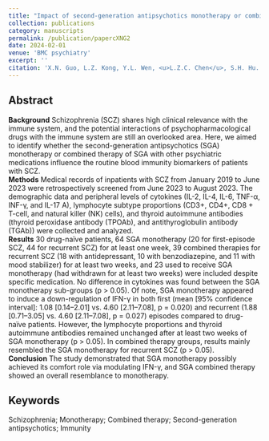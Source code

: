 ```yaml
---
title: "Impact of second-generation antipsychotics monotherapy or combined therapy in cytokine, lymphocyte subtype, and thyroid antibodies for schizophrenia: a retrospective study"
collection: publications
category: manuscripts
permalink: /publication/papercXNG2
date: 2024-02-01
venue: 'BMC psychiatry'
excerpt: ''
citation: 'X.N. Guo, L.Z. Kong, Y.L. Wen, <u>L.Z.C. Chen</u>, S.H. Hu. &quot;Serum signature of antibodies to toxoplasma gondii, rubella virus, and cytomegalovirus in females with bipolar disorder: A cross-sectional study.&quot; <i>BMC psychiatry</i>, 2024, 24(1):1-14, 695. https://doi.org/10.1186/s12888-024-06141-z'
---
```


<!---
paperurl: 'http://chainjackson.github.io/Chain.github.io/files/papercXNG2.pdf'
--->

## Abstract
**Background** Schizophrenia (SCZ) shares high clinical relevance with the immune system, and the potential 
interactions of psychopharmacological drugs with the immune system are still an overlooked area. Here, we aimed to 
identify whether the second-generation antipsychotics (SGA) monotherapy or combined therapy of SGA with other 
psychiatric medications influence the routine blood immunity biomarkers of patients with SCZ. <br>
**Methods** Medical records of inpatients with SCZ from January 2019 to June 2023 were retrospectively screened 
from June 2023 to August 2023. The demographic data and peripheral levels of cytokines (IL-2, IL-4, IL-6, TNF-α, 
INF-γ, and IL-17 A), lymphocyte subtype proportions (CD3+, CD4+, CD8 + T-cell, and natural killer (NK) cells), and 
thyroid autoimmune antibodies (thyroid peroxidase antibody (TPOAb), and antithyroglobulin antibody (TGAb)) were 
collected and analyzed. <br>
**Results** 30 drug-naïve patients, 64 SGA monotherapy (20 for first-episode SCZ, 44 for recurrent SCZ) for at least one 
week, 39 combined therapies for recurrent SCZ (18 with antidepressant, 10 with benzodiazepine, and 11 with mood 
stabilizer) for at least two weeks, and 23 used to receive SGA monotherapy (had withdrawn for at least two weeks) 
were included despite specific medication. No difference in cytokines was found between the SGA monotherapy 
sub-groups (p > 0.05). Of note, SGA monotherapy appeared to induce a down-regulation of IFN-γ in both first (mean 
[95% confidence interval]: 1.08 [0.14–2.01] vs. 4.60 [2.11–7.08], p = 0.020) and recurrent (1.88 [0.71–3.05] vs. 4.60 
[2.11–7.08], p = 0.027) episodes compared to drug-naïve patients. However, the lymphocyte proportions and thyroid 
autoimmune antibodies remained unchanged after at least two weeks of SGA monotherapy (p > 0.05). In combined 
therapy groups, results mainly resembled the SGA monotherapy for recurrent SCZ (p > 0.05). <br>
**Conclusion** The study demonstrated that SGA monotherapy possibly achieved its comfort role via modulating IFN-γ, 
and SGA combined therapy showed an overall resemblance to monotherapy.
## Keywords
Schizophrenia; Monotherapy; Combined therapy; Second-generation antipsychotics; Immunity
